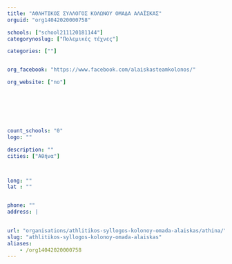 ```yaml
---
title: "ΑΘΛΗΤΙΚΟΣ ΣΥΛΛΟΓΟΣ ΚΟΛΩΝΟΥ ΟΜΑΔΑ ΑΛΑΪΣΚΑΣ"
orguid: "org14042020000758"

schools: ["school211120181144"]
categorynoslug: ["Πολεμικές τέχνες"]

categories: [""]


org_facebook: "https://www.facebook.com/alaiskasteamkolonos/"

org_website: ["no"]







count_schools: "0"
logo: ""

description: ""
cities: ["Αθήνα"]



long: ""
lat : ""


phone: ""
address: |
    

url: "organisations/athlitikos-syllogos-kolonoy-omada-alaiskas/athina/"
slug: "athlitikos-syllogos-kolonoy-omada-alaiskas"
aliases:
    - /org14042020000758
---
```



